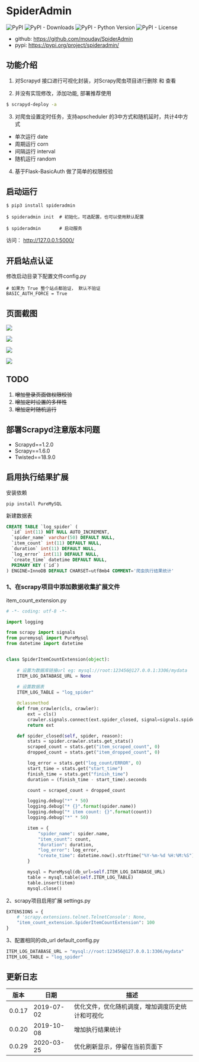 # SpiderAdmin

![PyPI](https://img.shields.io/pypi/v/spideradmin.svg)
![PyPI - Downloads](https://img.shields.io/pypi/dm/SpiderAdmin)
![PyPI - Python Version](https://img.shields.io/pypi/pyversions/SpiderAdmin)
![PyPI - License](https://img.shields.io/pypi/l/SpiderAdmin)

- github: https://github.com/mouday/SpiderAdmin
- pypi: https://pypi.org/project/spideradmin/


## 功能介绍
1. 对Scrapyd 接口进行可视化封装，对Scrapy爬虫项目进行删除 和 查看

2. 并没有实现修改，添加功能, 部署推荐使用
```bash
$ scrapyd-deploy -a
```
3. 对爬虫设置定时任务，支持apscheduler 的3中方式和随机延时，共计4中方式
- 单次运行 date
- 周期运行 corn
- 间隔运行 interval
- 随机运行 random

4. 基于Flask-BasicAuth 做了简单的权限校验

## 启动运行

```
$ pip3 install spideradmin

$ spideradmin init  # 初始化，可选配置，也可以使用默认配置

$ spideradmin       # 启动服务

```
访问：
http://127.0.0.1:5000/

## 开启站点认证

修改启动目录下配置文件config.py
```
# 如果为 True 整个站点都验证， 默认不验证
BASIC_AUTH_FORCE = True
```

## 页面截图
![](https://github.com/mouday/SpiderAdmin/raw/master/image/main.png)

![](https://github.com/mouday/SpiderAdmin/raw/master/image/status.png)

![](https://github.com/mouday/SpiderAdmin/raw/master/image/task.png)

![](https://github.com/mouday/SpiderAdmin/raw/master/image/time.png)

## TODO
1. ~~增加登录页面做权限校验~~
2. ~~增加定时设置的多样性~~
3. ~~增加定时随机运行~~

## 部署Scrapyd注意版本问题
- Scrapyd==1.2.0
- Scrapy==1.6.0
- Twisted==18.9.0

## 启用执行结果扩展
安装依赖
```
pip install PureMySQL
```

新建数据表
```sql
CREATE TABLE `log_spider` (
  `id` int(11) NOT NULL AUTO_INCREMENT,
  `spider_name` varchar(50) DEFAULT NULL,
  `item_count` int(11) DEFAULT NULL,
  `duration` int(11) DEFAULT NULL,
  `log_error` int(11) DEFAULT NULL,
  `create_time` datetime DEFAULT NULL,
  PRIMARY KEY (`id`)
) ENGINE=InnoDB DEFAULT CHARSET=utf8mb4 COMMENT='爬虫执行结果统计'
```

### 1、在scrapy项目中添加数据收集扩展文件

item_count_extension.py

```python
# -*- coding: utf-8 -*-

import logging

from scrapy import signals
from puremysql import PureMysql
from datetime import datetime


class SpiderItemCountExtension(object):
    
    # 设置为数据库链接url eg: mysql://root:123456@127.0.0.1:3306/mydata 
    ITEM_LOG_DATABASE_URL = None
    
    # 设置数据表
    ITEM_LOG_TABLE = "log_spider"

    @classmethod
    def from_crawler(cls, crawler):
        ext = cls()
        crawler.signals.connect(ext.spider_closed, signal=signals.spider_closed)
        return ext

    def spider_closed(self, spider, reason):
        stats = spider.crawler.stats.get_stats()
        scraped_count = stats.get("item_scraped_count", 0)
        dropped_count = stats.get("item_dropped_count", 0)

        log_error = stats.get("log_count/ERROR", 0)
        start_time = stats.get("start_time")
        finish_time = stats.get("finish_time")
        duration = (finish_time - start_time).seconds

        count = scraped_count + dropped_count

        logging.debug("*" * 50)
        logging.debug("* {}".format(spider.name))
        logging.debug("* item count: {}".format(count))
        logging.debug("*" * 50)

        item = {
            "spider_name": spider.name,
            "item_count": count,
            "duration": duration,
            "log_error": log_error,
            "create_time": datetime.now().strftime("%Y-%m-%d %H:%M:%S")
        }

        mysql = PureMysql(db_url=self.ITEM_LOG_DATABASE_URL)
        table = mysql.table(self.ITEM_LOG_TABLE)
        table.insert(item)
        mysql.close()

```

2、scrapy项目启用扩展
settings.py

```python
EXTENSIONS = {
    # 'scrapy.extensions.telnet.TelnetConsole': None,
    "item_count_extension.SpiderItemCountExtension": 100
}
```

3、配置相同的db_url
default_config.py
```python
ITEM_LOG_DATABASE_URL = "mysql://root:123456@127.0.0.1:3306/mydata"
ITEM_LOG_TABLE = "log_spider"
```

## 更新日志

| 版本 | 日期 | 描述|
|- | - | -|
|0.0.17 | 2019-07-02 | 优化文件，优化随机调度，增加调度历史统计和可视化 |
|0.0.20 | 2019-10-08 | 增加执行结果统计 |
|0.0.29 | 2020-03-25 | 优化刷新显示，停留在当前页面下 |
